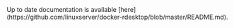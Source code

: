 <!-- DO NOT EDIT THIS FILE MANUALLY -->
<!-- Please read https://github.com/linuxserver/docker-rdesktop/blob/ubuntu-i3/.github/CONTRIBUTING.md -->Up to date documentation is available [here](https://github.com/linuxserver/docker-rdesktop/blob/master/README.md).
